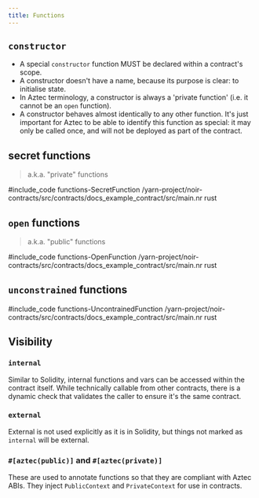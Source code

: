 ```yaml
---
title: Functions
---
```


## `constructor`

- A special `constructor` function MUST be declared within a contract's scope.
- A constructor doesn't have a name, because its purpose is clear: to initialise state.
- In Aztec terminology, a constructor is always a 'private function' (i.e. it cannot be an `open` function).
- A constructor behaves almost identically to any other function. It's just important for Aztec to be able to identify this function as special: it may only be called once, and will not be deployed as part of the contract.

## secret functions

> a.k.a. "private" functions

#include_code functions-SecretFunction /yarn-project/noir-contracts/src/contracts/docs_example_contract/src/main.nr rust

## `open` functions

> a.k.a. "public" functions

#include_code functions-OpenFunction /yarn-project/noir-contracts/src/contracts/docs_example_contract/src/main.nr rust

## `unconstrained` functions

#include_code functions-UncontrainedFunction /yarn-project/noir-contracts/src/contracts/docs_example_contract/src/main.nr rust

## Visibility

### `internal`

Similar to Solidity, internal functions and vars can be accessed within the contract itself. While technically callable from other contracts, there is a dynamic check that validates the caller to ensure it's the same contract.

### `external`

External is not used explicitly as it is in Solidity, but things not marked as `internal` will be external.

### `#[aztec(public)]` and `#[aztec(private)]`

These are used to annotate functions so that they are compliant with Aztec ABIs. They inject `PublicContext` and `PrivateContext` for use in contracts.
